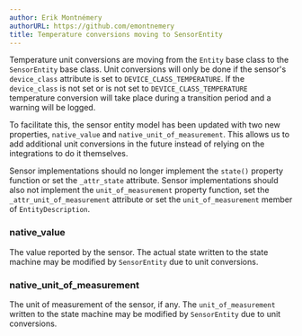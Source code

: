 ```yaml
---
author: Erik Montnémery
authorURL: https://github.com/emontnemery
title: Temperature conversions moving to SensorEntity
---
```


Temperature unit conversions are moving from the `Entity` base class to the `SensorEntity` base
class. Unit conversions will only be done if the sensor's `device_class` attribute is set
to `DEVICE_CLASS_TEMPERATURE`. If the `device_class` is not set or is not set to
`DEVICE_CLASS_TEMPERATURE` temperature conversion will take place during a transition
period and a warning will be logged.

To facilitate this, the sensor entity model has been updated with two new properties, 
`native_value` and `native_unit_of_measurement`. This allows us to add additional
unit conversions in the future instead of relying on the integrations to do it themselves.

Sensor implementations should no longer implement the `state()` property function or set
the `_attr_state` attribute. Sensor implementations should also not implement the
`unit_of_measurement` property function, set the `_attr_unit_of_measurement` attribute
or set the `unit_of_measurement` member of `EntityDescription`.

### native_value

The value reported by the sensor.
The actual state written to the state machine may be modified by `SensorEntity` due to
unit conversions.

### native_unit_of_measurement

The unit of measurement of the sensor, if any.
The `unit_of_measurement` written to the state machine may be modified by `SensorEntity`
due to unit conversions.

